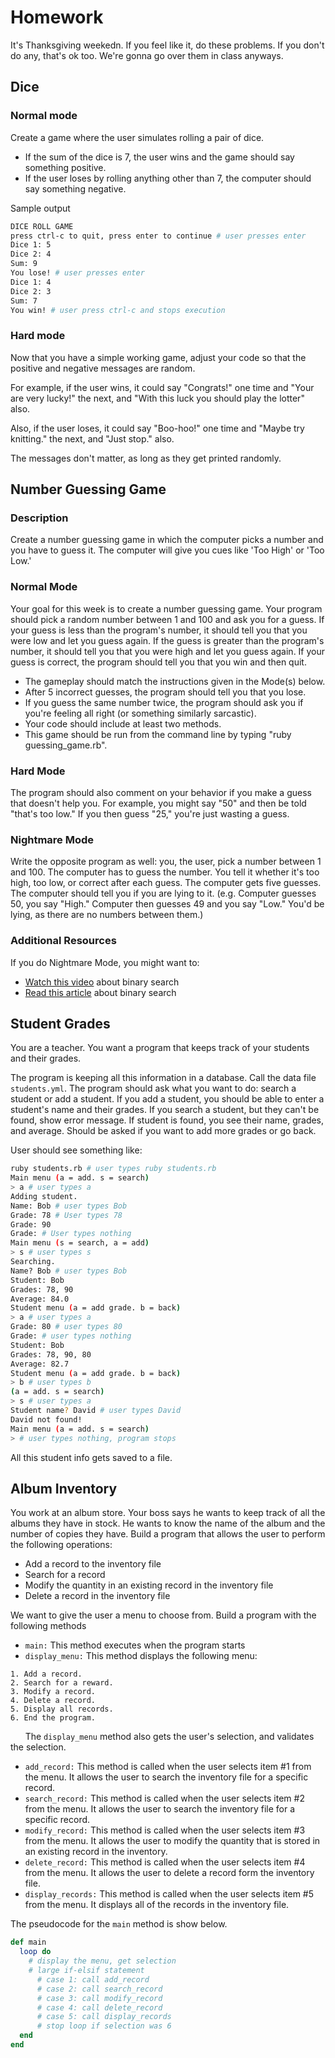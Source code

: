 # Homework

It's Thanksgiving weekedn. If you feel like it, do these problems. If you don't do any, that's ok too. We're gonna go over them in class anyways.

## Dice

### Normal mode

Create a game where the user simulates rolling a pair of dice.

- If the sum of the dice is 7, the user wins and the game should say something positive.
- If the user loses by rolling anything other than 7, the computer should say something negative.

Sample output

```bash
DICE ROLL GAME
press ctrl-c to quit, press enter to continue # user presses enter
Dice 1: 5
Dice 2: 4
Sum: 9
You lose! # user presses enter
Dice 1: 4
Dice 2: 3
Sum: 7
You win! # user press ctrl-c and stops execution
```

### Hard mode

Now that you have a simple working game, adjust your code so that the positive and negative messages are random.

For example, if the user wins, it could say "Congrats!" one time and "Your are very lucky!" the next, and "With this luck you should play the lotter" also.

Also, if the user loses, it could say "Boo-hoo!" one time and "Maybe try knitting." the next, and "Just stop." also.

The messages don't matter, as long as they get printed randomly.

## Number Guessing Game

### Description

Create a number guessing game in which the computer picks a number and you have to guess it.  The computer will give you cues like 'Too High' or 'Too Low.'

### Normal Mode

Your goal for this week is to create a number guessing game. Your program should pick a random number between 1 and 100 and ask you for a guess. If your guess is less than the program's number, it should tell you that you were low and let you guess again. If the guess is greater than the program's number,  it should tell you that you were high and let you guess again. If your guess is correct, the program should tell you that you win and then quit.

* The gameplay should match the instructions given in the Mode(s) below.
* After 5 incorrect guesses, the program should tell you that you lose.
* If you guess the same number twice, the program should ask you if you're feeling all right (or something similarly sarcastic).
* Your code should include at least two methods.
* This game should be run from the command line by typing "ruby guessing_game.rb".

### Hard Mode

The program should also comment on your behavior if you make a guess that doesn't help you.  For example, you might say "50" and then be told "that's too low."  If you then guess "25," you're just wasting a guess.

### Nightmare Mode

Write the opposite program as well: you, the user, pick a number between 1 and 100. The computer has to guess the number. You tell it whether it's too high, too low, or correct after each guess. The computer gets five guesses. The computer should tell you if you are lying to it.  (e.g. Computer guesses 50, you say "High."  Computer then guesses 49 and you say "Low."  You'd be lying, as there are no numbers between them.)

### Additional Resources

If you do Nightmare Mode, you might want to:

* [Watch this video](https://www.youtube.com/watch?v=JQhciTuD3E8) about binary search
* [Read this article](http://en.wikipedia.org/wiki/Binary_search_algorithm) about binary search

## Student Grades

You are a teacher. You want a program that keeps track of your students and their grades.

The program is keeping all this information in a database. Call the data file `students.yml`. The program should ask what you want to do: search a student or add a student. If you add a student, you should be able to enter a student's name and their grades. If you search a student, but they can't be found, show error message. If student is found, you see their name, grades, and average. Should be asked if you want to add more grades or go back.

User should see something like:

```bash
ruby students.rb # user types ruby students.rb
Main menu (a = add. s = search)
> a # user types a
Adding student.
Name: Bob # user types Bob
Grade: 78 # User types 78
Grade: 90
Grade: # User types nothing
Main menu (s = search, a = add)
> s # user types s
Searching.
Name? Bob # user types Bob
Student: Bob
Grades: 78, 90
Average: 84.0
Student menu (a = add grade. b = back)
> a # user types a
Grade: 80 # user types 80
Grade: # user types nothing
Student: Bob
Grades: 78, 90, 80
Average: 82.7
Student menu (a = add grade. b = back)
> b # user types b
(a = add. s = search)
> s # user types a
Student name? David # user types David
David not found!
Main menu (a = add. s = search)
> # user types nothing, program stops
```

All this student info gets saved to a file.

## Album Inventory

You work at an album store. Your boss says he wants to keep track of all the albums they have in stock. He wants to know the name of the album and the number of copies they have. Build a program that allows the user to perform the following operations:

- Add a record to the inventory file
- Search for a record
- Modify the quantity in an existing record in the inventory file
- Delete a record in the inventory file

We want to give the user a menu to choose from. Build a program with the following methods

- `main:` This method executes when the program starts
- `display_menu:` This method displays the following menu:

```
1. Add a record.
2. Search for a reward.
3. Modify a record.
4. Delete a record.
5. Display all records.
6. End the program.
```
&nbsp;&nbsp;&nbsp;&nbsp;&nbsp;&nbsp;The `display_menu` method also gets the user's selection, and validates the selection.
- `add_record:` This method is called when the user selects item #1 from the menu. It allows the user to search the inventory file for a specific record.
- `search_record:` This method is called when the user selects item #2 from the menu. It allows the user to search the inventory file for a specific record.
- `modify_record:` This method is called when the user selects item #3 from the menu. It allows the user to modify the quantity that is stored in an existing record in the inventory.
- `delete_record:` This method is called when the user selects item #4 from the menu. It allows the user to delete a record form the inventory file.
- `display_records:` This method is called when the user selects item #5 from the menu. It displays all of the records in the inventory file.

The pseudocode for the `main` method is show below.

```ruby
def main
  loop do
    # display the menu, get selection
    # large if-elsif statement
      # case 1: call add_record
      # case 2: call search_record
      # case 3: call modify_record
      # case 4: call delete_record
      # case 5: call display_records
      # stop loop if selection was 6
  end
end
```
